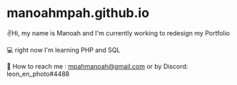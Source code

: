 # manoahmpah.github.io

✌️Hi, my name is Manoah and I'm currently working to redesign my Portfolio

💻 right now I'm learning PHP and SQL

🧭 How to reach me : mpahmanoah@gmail.com or by Discord: leon_en_photo#4488
